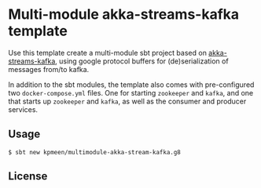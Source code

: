 # Multi-module akka-streams-kafka template

Use this template create a multi-module sbt project based on
[akka-streams-kafka](https://doc.akka.io/docs/akka-stream-kafka/current/home.html), using
google protocol buffers for (de)serialization of messages from/to kafka.

In addition to the sbt modules, the template also comes with pre-configured two
`docker-compose.yml` files. One for starting `zookeeper` and `kafka`, and one that starts
up `zookeeper` and `kafka`, as well as the consumer and producer services.


## Usage

```
$ sbt new kpmeen/multimodule-akka-stream-kafka.g8
```

## License

